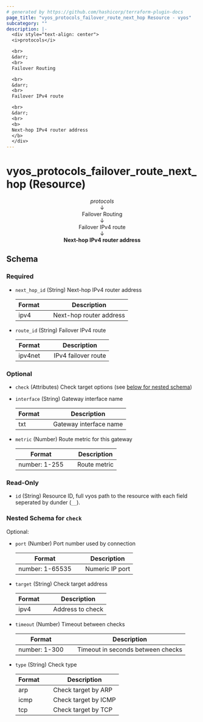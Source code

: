 ```yaml
---
# generated by https://github.com/hashicorp/terraform-plugin-docs
page_title: "vyos_protocols_failover_route_next_hop Resource - vyos"
subcategory: ""
description: |-
  <div style="text-align: center">
  <i>protocols</i>

  <br>
  &darr;
  <br>
  Failover Routing

  <br>
  &darr;
  <br>
  Failover IPv4 route

  <br>
  &darr;
  <br>
  <b>
  Next-hop IPv4 router address
  </b>
  </div>
---
```


# vyos_protocols_failover_route_next_hop (Resource)

<div style="text-align: center">
<i>protocols</i>

<br>
&darr;
<br>
Failover Routing

<br>
&darr;
<br>
Failover IPv4 route

<br>
&darr;
<br>
<b>
Next-hop IPv4 router address
</b>
</div>



<!-- schema generated by tfplugindocs -->
## Schema

### Required

- `next_hop_id` (String) Next-hop IPv4 router address

    |  Format &emsp; | Description  |
    |----------|---------------|
    |  ipv4  &emsp; |  Next-hop router address  |
- `route_id` (String) Failover IPv4 route

    |  Format &emsp; | Description  |
    |----------|---------------|
    |  ipv4net  &emsp; |  IPv4 failover route  |

### Optional

- `check` (Attributes) Check target options (see [below for nested schema](#nestedatt--check))
- `interface` (String) Gateway interface name

    |  Format &emsp; | Description  |
    |----------|---------------|
    |  txt  &emsp; |  Gateway interface name  |
- `metric` (Number) Route metric for this gateway

    |  Format &emsp; | Description  |
    |----------|---------------|
    |  number: 1-255  &emsp; |  Route metric  |

### Read-Only

- `id` (String) Resource ID, full vyos path to the resource with each field seperated by dunder (`__`).

<a id="nestedatt--check"></a>
### Nested Schema for `check`

Optional:

- `port` (Number) Port number used by connection

    |  Format &emsp; | Description  |
    |----------|---------------|
    |  number: 1-65535  &emsp; |  Numeric IP port  |
- `target` (String) Check target address

    |  Format &emsp; | Description  |
    |----------|---------------|
    |  ipv4  &emsp; |  Address to check  |
- `timeout` (Number) Timeout between checks

    |  Format &emsp; | Description  |
    |----------|---------------|
    |  number: 1-300  &emsp; |  Timeout in seconds between checks  |
- `type` (String) Check type

    |  Format &emsp; | Description  |
    |----------|---------------|
    |  arp  &emsp; |  Check target by ARP  |
    |  icmp  &emsp; |  Check target by ICMP  |
    |  tcp  &emsp; |  Check target by TCP  |
